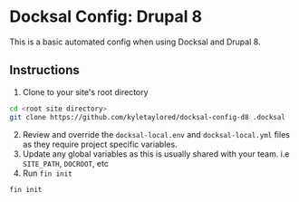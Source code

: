 # Docksal Config: Drupal 8

This is a basic automated config when using Docksal and Drupal 8.

## Instructions
1. Clone to your site's root directory

```bash
cd <root site directory>
git clone https://github.com/kyletaylored/docksal-config-d8 .docksal
```

2. Review and override the `docksal-local.env` and `docksal-local.yml` files as they require project specific variables.
3. Update any global variables as this is usually shared with your team. i.e `SITE_PATH`, `DOCROOT`, etc
4. Run `fin init`

```bash
fin init
```
